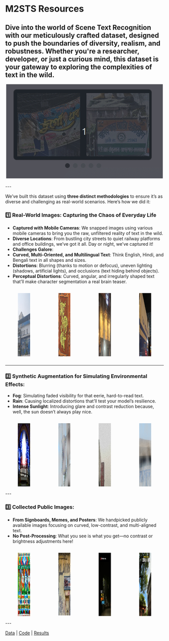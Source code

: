 #  M2STS Resources 

Dive into the world of **Scene Text Recognition** with our meticulously crafted dataset, designed to push the boundaries of diversity, realism, and robustness. Whether you're a researcher, developer, or just a curious mind, this dataset is your gateway to exploring the complexities of text in the wild.
---
<p align="center">
   <img src="https://github.com/ISIScT-Dataset/ISIScT_Dataset/blob/main/4.gif" alt="Carousel GIF" />
</p>
---

We’ve built this dataset using **three distinct methodologies** to ensure it’s as diverse and challenging as real-world scenarios. Here’s how we did it:

### 1️⃣ **Real-World Images: Capturing the Chaos of Everyday Life**
-  **Captured with Mobile Cameras**: We snapped images using various mobile cameras to bring you the raw, unfiltered reality of text in the wild.
-  **Diverse Locations**: From bustling city streets to quiet railway platforms and office buildings, we’ve got it all. Day or night, we’ve captured it!
-  **Challenges Galore**:
  - **Curved, Multi-Oriented, and Multilingual Text**: Think English, Hindi, and Bengali text in all shapes and sizes.
  - **Distortions**: Blurring (thanks to motion or defocus), uneven lighting (shadows, artificial lights), and occlusions (text hiding behind objects).
  - **Perceptual Distortions**: Curved, angular, and irregularly shaped text that’ll make character segmentation a real brain teaser.

<div style="display: flex; justify-content: center; gap: 10px; align-items: flex-start;">
  <figure style="text-align: center; display: flex; flex-direction: column; align-items: center;">
    <img src="https://raw.githubusercontent.com/ISIScT-Dataset/ISIScT_Dataset/main/images/305_occlusion.jpg" alt="Image 1" width="200" height="200" />
  </figure>
  <figure style="text-align: center; display: flex; flex-direction: column; align-items: center;">
    <img src="https://raw.githubusercontent.com/ISIScT-Dataset/ISIScT_Dataset/main/images/DSC00314_overlapping_text.jpg" alt="Image 2" width="200" height="200" />
  </figure>
  <figure style="text-align: center; display: flex; flex-direction: column; align-items: center;">
    <img src="https://raw.githubusercontent.com/ISIScT-Dataset/ISIScT_Dataset/main/images/28_dark.jpg" alt="Image 2" width="200" height="200" />
  </figure>
  <figure style="text-align: center; display: flex; flex-direction: column; align-items: center;">
    <img src="https://raw.githubusercontent.com/ISIScT-Dataset/ISIScT_Dataset/main/images/341_perceptual_distort.jpg" alt="Image 2" width="200" height="200" />
  </figure>   
</div>


---

### 2️⃣ **Synthetic Augmentation for Simulating Environmental Effects:**
-  **Fog**: Simulating faded visibility for that eerie, hard-to-read text.
-  **Rain**: Causing localized distortions that’ll test your model’s resilience.
-  **Intense Sunlight**: Introducing glare and contrast reduction because, well, the sun doesn’t always play nice.

<div style="display: flex; justify-content: center; gap: 10px; align-items: flex-start;">
  <figure style="text-align: center; display: flex; flex-direction: column; align-items: center;">
    <img src="https://raw.githubusercontent.com/ISIScT-Dataset/ISIScT_Dataset/main/images/img254_sunny.jpg" alt="Image 1" width="200" height="200" />
  </figure>
  <figure style="text-align: center; display: flex; flex-direction: column; align-items: center;">
    <img src="https://raw.githubusercontent.com/ISIScT-Dataset/ISIScT_Dataset/main/images/img224_foggy.jpg" alt="Image 2" width="200" height="200" />
  </figure>
  <figure style="text-align: center; display: flex; flex-direction: column; align-items: center;">
    <img src="https://raw.githubusercontent.com/ISIScT-Dataset/ISIScT_Dataset/main/images/tr_img_08014_rainy.jpg" alt="Image 2" width="200" height="200" />
  </figure>
  <figure style="text-align: center; display: flex; flex-direction: column; align-items: center;">
    <img src="https://raw.githubusercontent.com/ISIScT-Dataset/ISIScT_Dataset/main/images/img_6700_foggy.jpg" alt="Image 2" width="200" height="200" />
  </figure>   
</div>
---

### 3️⃣ **Collected Public Images:**
-  **From Signboards, Memes, and Posters**: We handpicked publicly available images focusing on curved, low-contrast, and multi-aligned text.
-  **No Post-Processing**: What you see is what you get—no contrast or brightness adjustments here!
<div style="display: flex; justify-content: center; gap: 10px; align-items: flex-start;">
  <figure style="text-align: center; display: flex; flex-direction: column; align-items: center;">
    <img src="https://raw.githubusercontent.com/ISIScT-Dataset/ISIScT_Dataset/main/images/574.jpeg" alt="Image 1" width="200" height="200" />
  </figure>
  <figure style="text-align: center; display: flex; flex-direction: column; align-items: center;">
    <img src="https://raw.githubusercontent.com/ISIScT-Dataset/ISIScT_Dataset/main/images/572.jpeg" alt="Image 2" width="200" height="200" />
  </figure>
  <figure style="text-align: center; display: flex; flex-direction: column; align-items: center;">
    <img src="https://raw.githubusercontent.com/ISIScT-Dataset/ISIScT_Dataset/main/images/374.jpg" alt="Image 2" width="200" height="200" />
  </figure>
  <figure style="text-align: center; display: flex; flex-direction: column; align-items: center;">
    <img src="https://raw.githubusercontent.com/ISIScT-Dataset/ISIScT_Dataset/main/images/375.jpg" alt="Image 2" width="200" height="200" />
  </figure>   
</div>
---


[Data](DATA.md) | [Code](code.md) | [Results](Result.md)
